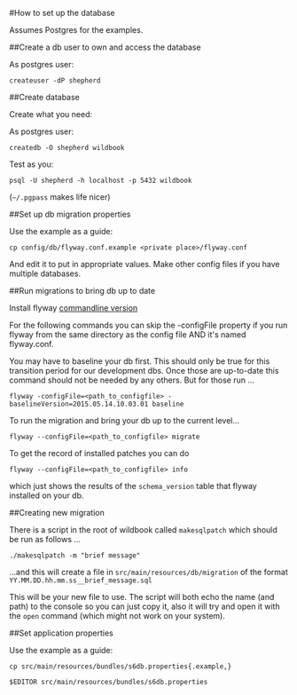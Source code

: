 #How to set up the database

Assumes Postgres for the examples.

##Create a db user to own and access the database

As postgres user:

    createuser -dP shepherd


##Create database

Create what you need:

As postgres user:

    createdb -O shepherd wildbook

Test as you:

    psql -U shepherd -h localhost -p 5432 wildbook

(`~/.pgpass` makes life nicer)


##Set up db migration properties

Use the example as a guide:

    cp config/db/flyway.conf.example <private place>/flyway.conf

And edit it to put in appropriate values. Make other config files if you have multiple databases.


##Run migrations to bring db up to date

Install flyway [commandline version](http://flywaydb.org/documentation/commandline/)

For the following commands you can skip the -configFile property if you run flyway from the same directory as the config file AND it's named flyway.conf.

You may have to baseline your db first. This should only be true for this transition period for our development dbs. Once those are up-to-date this command should not be needed by any others. But for those run ...

    flyway -configFile=<path_to_configfile> -baselineVersion=2015.05.14.10.03.01 baseline

To run the migration and bring your db up to the current level...

    flyway --configFile=<path_to_configfile> migrate

To get the record of installed patches you can do

    flyway --configFile=<path_to_configfile> info

which just shows the results of the `schema_version` table that flyway installed on your db.

##Creating new migration

There is a script in the root of wildbook called `makesqlpatch` which should be run as follows ...
    
    ./makesqlpatch -m "brief message"
    
...and this will create a file in `src/main/resources/db/migration` of the format `YY.MM.DD.hh.mm.ss__brief_message.sql`

This will be your new file to use. The script will both echo the name (and path) to the console so you can just copy it, also it will try and open it with the `open` command (which might not work on your system).

##Set application properties

Use the example as a guide:

    cp src/main/resources/bundles/s6db.properties{.example,}

    $EDITOR src/main/resources/bundles/s6db.properties

